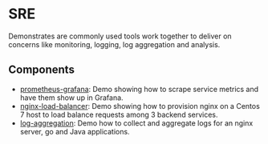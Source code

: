 # SRE

Demonstrates are commonly used tools work together to deliver on concerns like monitoring, logging, log aggregation and analysis.

## Components

- [prometheus-grafana](./prometheus-grafana/README.md): Demo showing how to scrape service metrics and have them show up in Grafana.
- [nginx-load-balancer](./nginx-load-balancer/README.md): Demo showing how to provision nginx on a Centos 7 host to load balance requests among 3 backend services.
- [log-aggregation](./log-aggregation/README.md): Demo how to collect and aggregate logs for an nginx server, go and Java applications.
